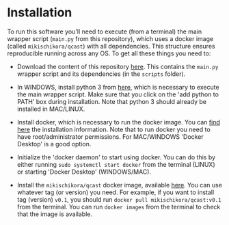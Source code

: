 # Installation

To run this software you'll need to execute (from a terminal) the main wrapper script (`main.py` from this repository), which uses a docker image (called `mikischikora/qcast`) with all dependencies. This structure ensures reproducible running across any OS. To get all these things you need to:

- Download the content of this repository [here](https://github.com/Gabaldonlab/qCAST/archive/refs/heads/main.zip). This contains the `main.py` wrapper script and its dependencies (in the `scripts` folder).

- In WINDOWS, install python 3 from [here](https://www.python.org/downloads/windows/), which is necessary to execute the main wrapper script. Make sure that you click on the 'add python to PATH' box during installation. Note that python 3 should already be installed in MAC/LINUX.

- Install docker, which is necessary to run the docker image. You can [find here](https://docs.docker.com/engine/install/) the installation information. Note that to run docker you need to have root/administrator permissions. For MAC/WINDOWS 'Docker Desktop' is a good option.

- Initialize the 'docker daemon' to start using docker. You can do this by either running `sudo systemctl start docker` from the terminal (LINUX) or starting 'Docker Desktop' (WINDOWS/MAC).

- Install the `mikischikora/qcast` docker image, available [here](https://hub.docker.com/repository/docker/mikischikora/qcast). You can use whatever tag (or version) you need. For example, if you want to install tag (version) `v0.1`, you should run `docker pull mikischikora/qcast:v0.1` from the terminal. You can run `docker images` from the terminal to check that the image is available.
